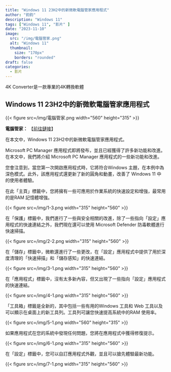 ```yaml
---
title: "Windows 11 23H2中的新微軟電腦管家應用程式"
author: "鈞鈞"
description: "Windows 11"
tags: ["Windows 11", "影片" ]
date: "2023-11-10"
image:
  src: "/img/電腦管家.png"
  alt: "Windows 11"
  thumbnail:
    size: "170px"
    borders: "rounded"
draft: false
categories:
  - 影片
---
```


4K Converter是一款專業的4K轉換軟體
<!--more-->

## **Windows 11 23H2中的新微軟電腦管家應用程式**

<left>{{< figure src=/img/電腦管家.png width="560" height="315" >}}</left>

**電腦管家：** 【[前往鏈接](https://pcmanager.microsoft.com/en-us)】

在本文中，Windows 11 23H2中的新微軟電腦管家應用程式。

Microsoft PC Manager 應用程式即將發布，並且已經獲得了許多新功能和改進。在本文中，我們將介紹 Microsoft PC Manager 應用程式的一些新功能和改進。

您會注意到，當您第一次開啟應用程式時，它將符合Windows 主題，在本例中為深色模式。此外，該應用程式還更新了新的圓角和動畫，改善了 Windows 11 中的使用者體驗。

在此「主頁」標籤中，您將擁有一些可應用於作業系統的快速設定和增強，最常用的是RAM 記憶體增強。

<left>{{< figure src=/img/1-3.png width="315" height="560" >}}</left>

在「保護」標籤中，我們進行了一些與安全相關的改進，除了一些指向「設定」應用程式的快速連結之外，我們現在還可以使用 Microsoft Defender 防毒軟體進行快速掃描。

<left>{{< figure src=/img/2-2.png width="315" height="560" >}}</left>

在「儲存」標籤中，微軟還進行了一些更改，在「設定」應用程式中提供了用於深度清理的「快速掃描」和「儲存感知」的快速連結。

<left>{{< figure src=/img/3-1.png width="315" height="560" >}}</left>

在「應用程式」標籤中，沒有太多新內容，但又出現了一些指向「設定」應用程式的快速連結。

<left>{{< figure src=/img/4-1.png width="315" height="560" >}}</left>

「工具箱」標籤是全新的，其中包括一些有用的Windows 工具和 Web 工具以及可以顯示在桌面上的新工具列。工具列可讓您快速提高系統中的RAM 使用率。

<left>{{< figure src=/img/5-1.png width="560" height="315" >}}</left>

如果應用程式在您的系統中發現任何問題，您將在應用程式中獲得修復提示。

<left>{{< figure src=/img/6-1.png width="315" height="560" >}}</left>

在「設定」標籤中，您可以自訂應用程式外觀，並且可以搶先體驗最新功能。

<left>{{< figure src=/img/7-1.png width="315" height="560" >}}</left>